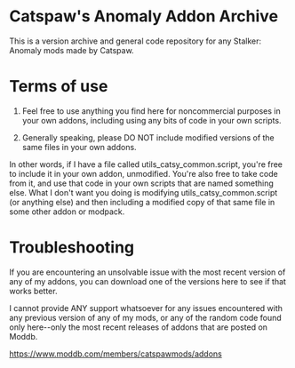 # Catspaw's Anomaly Addon Archive
This is a version archive and general code repository for any Stalker: Anomaly mods made by Catspaw. 

# Terms of use

1. Feel free to use anything you find here for noncommercial purposes in your own addons, including using any bits of code in your own scripts.

2. Generally speaking, please DO NOT include modified versions of the same files in your own addons.

In other words, if I have a file called utils_catsy_common.script, you're free to include it in your own addon, unmodified. You're also free to take code from it, and use that code in your own scripts that are named something else. What I don't want you doing is modifying utils_catsy_common.script (or anything else) and then including a modified copy of that same file in some other addon or modpack.

# Troubleshooting

If you are encountering an unsolvable issue with the most recent version of any of my addons, you can download one of the versions here to see if that works better.

I cannot provide ANY support whatsoever for any issues encountered with any previous version of any of my mods, or any of the random code found only here--only the most recent releases of addons that are posted on Moddb.

https://www.moddb.com/members/catspawmods/addons

